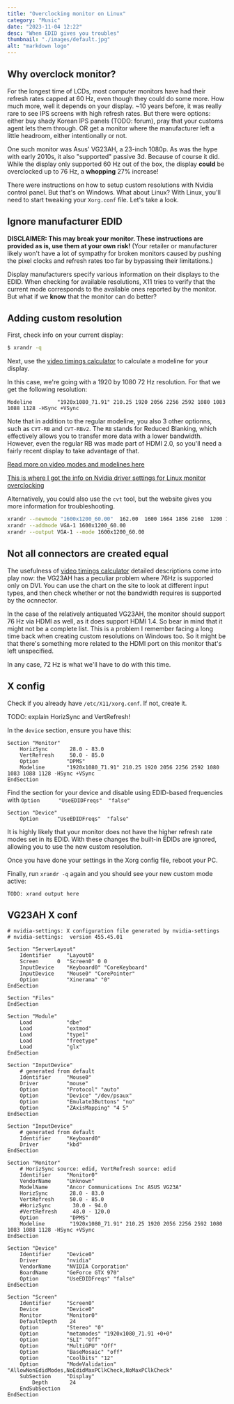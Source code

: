 ```yaml
---
title: "Overclocking monitor on Linux"
category: "Music"
date: "2023-11-04 12:22"
desc: "When EDID gives you troubles"
thumbnail: "./images/default.jpg"
alt: "markdown logo"
---
```


<!-- markdownlint-disable line-length -->

## Why overclock monitor?

For the longest time of LCDs, most computer monitors have had their refresh rates capped at 60 Hz, even though they could do some more. How much more, well it depends on your display. ~10 years before, it was really rare to see IPS screens with high refresh rates. But there were options: either buy shady Korean IPS panels (TODO: forum), pray that your customs agent lets them through. OR get a monitor where the manufacturer left a little headroom, either intentionally or not.

One such monitor was Asus' VG23AH, a 23-inch 1080p. As was the hype with early 2010s, it also "supported" passive 3d. Because of course it did. While the display only supported 60 Hz out of the box, the display **could** be overclocked up to 76 Hz, a **whopping** 27% increase!

There were instructions on how to setup custom resolutions with Nvidia control panel. But that's on Windows. What about Linux? With Linux, you'll need to start tweaking your `Xorg.conf` file. Let's take a look.

## Ignore manufacturer EDID

**DISCLAIMER: This may break your monitor. These instructions are provided as is, use them at your own risk!** (Your retailer or manufacturer likely won't have a lot of sympathy for broken monitors caused by pushing the pixel clocks and refresh rates too far by bypassing their limitations.)

Display manufacturers specify various information on their displays to the EDID. When checking for available resolutions, X11 tries to verify that the current mode corresponds to the available ones reported by the monitor. But what if we **know** that the monitor can do better?

## Adding custom resolution

First, check info on your current display:

```bash
$ xrandr -q
```

Next, use the [video timings calculator](https://tomverbeure.github.io/video_timings_calculator) to calculate a modeline for your display.

In this case, we're going with a 1920 by 1080 72 Hz resolution. For that we get the following resolution:

```unix
Modeline        "1920x1080_71.91" 210.25 1920 2056 2256 2592 1080 1083 1088 1128 -HSync +VSync 
```

Note that in addition to the regular modeline, you also 3 other optionns, such as `CVT-RB` and `CVT-RBv2`. The `RB` stands for Reduced Blanking, which effectively allows you to transfer more data with a lower bandwidth. However, even the regular RB was made part of HDMI 2.0, so you'll need a fairly recent display to take advantage of that.

[Read more on video modes and modelines here](https://www.improwis.com/tables/video.webt#Videomodesandmodelines)

[This is where I got the info on Nvidia driver settings for Linux monitor overclocking](https://www.monitortests.com/forum/Thread-Guide-to-Nvidia-monitor-overclocking-on-Linux)

Alternatively, you could also use the `cvt` tool, but the website gives you more information for troubleshooting.

```bash
xrandr --newmode "1600x1200_60.00"  162.00  1600 1664 1856 2160  1200 1201 1204 1250 +hsync +vsync
xrandr --addmode VGA-1 1600x1200_60.00
xrandr --output VGA-1 --mode 1600x1200_60.00
```

## Not all connectors are created equal

The usefulness of [video timings calculator](https://tomverbeure.github.io/video_timings_calculator) detailed descriptions come into play now: the VG23AH has a peculiar problem where 76Hz is supported only on DVI. You can use the chart on the site to look at different input types, and then check whether or not the bandwidth requires is supported by the ocnnector.

In the case of the relatively antiquated VG23AH, the monitor should support 76 Hz via HDMI as well, as it does support HDMI 1.4. So bear in mind that it might not be a complete list. This is a problem I remember facing a long time back when creating custom resolutions on Windows too. So it might be that there's something more related to the HDMI port on this monitor that's left unspecified.

In any case, 72 Hz is what we'll have to do with this time.


## X config

Check if you already have `/etc/X11/xorg.conf`. If not, create it.

TODO: explain HorizSync and VertRefresh!

In the `device` section, ensure you have this:

```unix
Section "Monitor"
    HorizSync       28.0 - 83.0
    VertRefresh     50.0 - 85.0
    Option         "DPMS"
    Modeline       "1920x1080_71.91" 210.25 1920 2056 2256 2592 1080 1083 1088 1128 -HSync +VSync 
EndSection
```

Find the section for your device and disable using EDID-based frequencies with  `Option      "UseEDIDFreqs"  "false"`

```unix
Section "Device"
    Option      "UseEDIDFreqs"  "false"
```

It is highly likely that your monitor does not have the higher refresh rate modes set in its EDID. With these changes the built-in EDIDs are ignored, allowing you to use the new custom resolution.

Once you have done your settings in the Xorg config file, reboot your PC.

Finally, run `xrandr -q` again and you should see your new custom mode active:

```
TODO: xrand output here
```

## VG23AH X conf

```
# nvidia-settings: X configuration file generated by nvidia-settings
# nvidia-settings:  version 455.45.01

Section "ServerLayout"
    Identifier     "Layout0"
    Screen      0  "Screen0" 0 0
    InputDevice    "Keyboard0" "CoreKeyboard"
    InputDevice    "Mouse0" "CorePointer"
    Option         "Xinerama" "0"
EndSection

Section "Files"
EndSection

Section "Module"
    Load           "dbe"
    Load           "extmod"
    Load           "type1"
    Load           "freetype"
    Load           "glx"
EndSection

Section "InputDevice"
    # generated from default
    Identifier     "Mouse0"
    Driver         "mouse"
    Option         "Protocol" "auto"
    Option         "Device" "/dev/psaux"
    Option         "Emulate3Buttons" "no"
    Option         "ZAxisMapping" "4 5"
EndSection

Section "InputDevice"
    # generated from default
    Identifier     "Keyboard0"
    Driver         "kbd"
EndSection

Section "Monitor"
    # HorizSync source: edid, VertRefresh source: edid
    Identifier     "Monitor0"
    VendorName     "Unknown"
    ModelName      "Ancor Communications Inc ASUS VG23A"
    HorizSync       28.0 - 83.0
    VertRefresh     50.0 - 85.0
    #HorizSync       30.0 - 94.0
    #VertRefresh     48.0 - 120.0 
    Option          "DPMS"
    Modeline        "1920x1080_71.91" 210.25 1920 2056 2256 2592 1080 1083 1088 1128 -HSync +VSync 
EndSection

Section "Device"
    Identifier     "Device0"
    Driver         "nvidia"
    VendorName     "NVIDIA Corporation"
    BoardName      "GeForce GTX 970"
    Option         "UseEDIDFreqs" "false"
EndSection

Section "Screen"
    Identifier     "Screen0"
    Device         "Device0"
    Monitor        "Monitor0"
    DefaultDepth    24
    Option         "Stereo" "0"
    Option         "metamodes" "1920x1080_71.91 +0+0"
    Option         "SLI" "Off"
    Option         "MultiGPU" "Off"
    Option         "BaseMosaic" "off"
    Option         "Coolbits" "12"
    Option         "ModeValidation"   "AllowNonEdidModes,NoEdidMaxPClkCheck,NoMaxPClkCheck" 
    SubSection     "Display"
        Depth       24
    EndSubSection
EndSection

```

